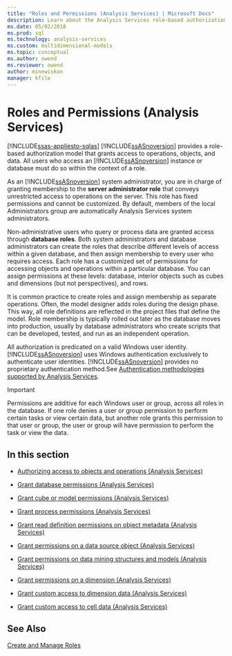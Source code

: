 ```yaml
---
title: "Roles and Permissions (Analysis Services) | Microsoft Docs"
description: Learn about the Analysis Services role-based authorization model that grants access to operations, objects, and data.
ms.date: 05/02/2018
ms.prod: sql
ms.technology: analysis-services
ms.custom: multidimensional-models
ms.topic: conceptual
ms.author: owend
ms.reviewer: owend
author: minewiskan
manager: kfile
---
```

# Roles and Permissions (Analysis Services)
[!INCLUDE[ssas-appliesto-sqlas](../includes/ssas-appliesto-sqlas.md)]
  [!INCLUDE[ssASnoversion](../includes/ssasnoversion-md.md)] provides a role-based authorization model that grants access to operations, objects, and data. All users who access an [!INCLUDE[ssASnoversion](../includes/ssasnoversion-md.md)] instance or database must do so within the context of a role.  
  
 As an [!INCLUDE[ssASnoversion](../includes/ssasnoversion-md.md)] system administrator, you are in charge of granting membership to the **server administrator role** that conveys unrestricted access to operations on the server. This role has fixed permissions and cannot be customized. By default, members of the local Administrators group are automatically Analysis Services system administrators.  
  
 Non-administrative users who query or process data are granted access through **database roles**. Both system administrators and database administrators can create the roles that describe different levels of access within a given database, and then assign membership to every user who requires access. Each role has a customized set of permissions for accessing objects and operations within a particular database. You can assign permissions at these levels: database, interior objects such as cubes and dimensions (but not perspectives), and rows.  
  
 It is common practice to create roles and assign membership as separate operations. Often, the model designer adds roles during the design phase. This way, all role definitions are reflected in the project files that define the model. Role membership is typically rolled out later as the database moves into production, usually by database administrators who create scripts that can be developed, tested, and run as an independent operation.  
  
 All authorization is predicated on a valid Windows user identity. [!INCLUDE[ssASnoversion](../includes/ssasnoversion-md.md)] uses Windows authentication exclusively to authenticate user identities. [!INCLUDE[ssASnoversion](../includes/ssasnoversion-md.md)] provides no proprietary authentication method.See [Authentication methodologies supported by Analysis Services](../../analysis-services/instances/authentication-methodologies-supported-by-analysis-services.md).  
  
> [!IMPORTANT]  
>  Permissions are additive for each Windows user or group, across all roles in the database. If one role denies a user or group permission to perform certain tasks or view certain data, but another role grants this permission to that user or group, the user or group will have permission to perform the task or view the data.  
  
## In this section  
  
-   [Authorizing access to objects and operations &#40;Analysis Services&#41;](../../analysis-services/multidimensional-models/authorizing-access-to-objects-and-operations-analysis-services.md)  
  
-   [Grant database permissions &#40;Analysis Services&#41;](../../analysis-services/multidimensional-models/grant-database-permissions-analysis-services.md)  
  
-   [Grant cube or model permissions &#40;Analysis Services&#41;](../../analysis-services/multidimensional-models/grant-cube-or-model-permissions-analysis-services.md)  
  
-   [Grant process permissions &#40;Analysis Services&#41;](../../analysis-services/multidimensional-models/grant-process-permissions-analysis-services.md)  
  
-   [Grant read definition permissions on object metadata &#40;Analysis Services&#41;](../../analysis-services/multidimensional-models/grant-read-definition-permissions-on-object-metadata-analysis-services.md)  
  
-   [Grant permissions on a data source object &#40;Analysis Services&#41;](../../analysis-services/multidimensional-models/grant-permissions-on-a-data-source-object-analysis-services.md)  
  
-   [Grant permissions on data mining structures and models &#40;Analysis Services&#41;](../../analysis-services/multidimensional-models/grant-permissions-on-data-mining-structures-and-models-analysis-services.md)  
  
-   [Grant permissions on a dimension &#40;Analysis Services&#41;](../../analysis-services/multidimensional-models/grant-permissions-on-a-dimension-analysis-services.md)  
  
-   [Grant custom access to dimension data &#40;Analysis Services&#41;](../../analysis-services/multidimensional-models/grant-custom-access-to-dimension-data-analysis-services.md)  
  
-   [Grant custom access to cell data &#40;Analysis Services&#41;](../../analysis-services/multidimensional-models/grant-custom-access-to-cell-data-analysis-services.md)  
  
## See Also  
 [Create and Manage Roles](../../analysis-services/tabular-models/create-and-manage-roles-ssas-tabular.md)  
  
  
